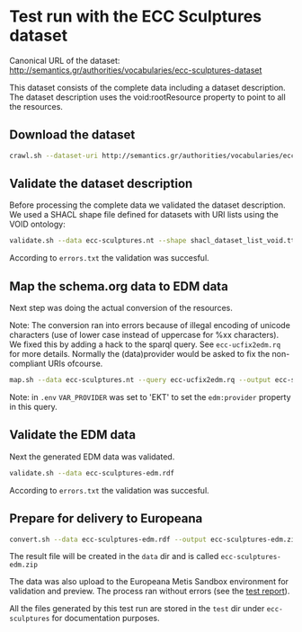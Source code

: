 # Test run with the ECC Sculptures dataset

Canonical URL of the dataset: <http://semantics.gr/authorities/vocabularies/ecc-sculptures-dataset>

This dataset consists of the complete data including a dataset description. The dataset description uses the void:rootResource property to point to all the resources.

## Download the dataset

```bash
crawl.sh --dataset-uri http://semantics.gr/authorities/vocabularies/ecc-sculptures-dataset --output ecc-sculptures.nt
```

## Validate the dataset description

Before processing the complete data we validated the dataset description. We used a SHACL shape file defined for datasets with URI lists using the VOID ontology:  

```bash
validate.sh --data ecc-sculptures.nt --shape shacl_dataset_list_void.ttl
```

According to `errors.txt` the validation was succesful.

## Map the schema.org data to EDM data

Next step was doing the actual conversion of the resources.

Note: The conversion ran into errors because of illegal encoding of unicode characters (use of lower case instead of uppercase for %xx characters). We fixed this by adding a hack to the sparql query. See `ecc-ucfix2edm.rq` for more details. Normally the (data)provider would be asked to fix the non-compliant URIs ofcourse.

```bash
map.sh --data ecc-sculptures.nt --query ecc-ucfix2edm.rq --output ecc-sculptures-edm.rdf
```

Note: in `.env` `VAR_PROVIDER` was set to 'EKT' to set the `edm:provider` property in this query.

## Validate the EDM data

Next the generated EDM data was validated.

```bash
validate.sh --data ecc-sculptures-edm.rdf
```

According to `errors.txt` the validation was succesful.

## Prepare for delivery to Europeana

```bash
convert.sh --data ecc-sculptures-edm.rdf --output ecc-sculptures-edm.zip
```

The result file will be created in the `data` dir and is called `ecc-sculptures-edm.zip`

The data was also upload to the Europeana Metis Sandbox environment for validation and preview. The process ran without errors (see the [test report](metis-sandbox-report-106.json)).

All the files generated by this test run are stored in the `test` dir under `ecc-sculptures` for documentation purposes.
